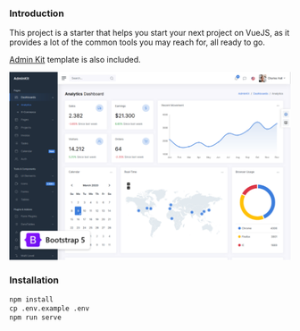 ### Introduction

This project is a starter that helps you start your next project on VueJS, as it provides a lot of the common tools you may reach for, all ready to go.

 [Admin Kit](https://github.com/adminkit/adminkit) template is also included.

![preview.png](preview.png)

### Installation

```console
npm install
cp .env.example .env
npm run serve
```
